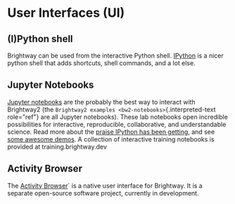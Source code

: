# User Interfaces (UI)

## (I)Python shell

Brightway can be used from the interactive Python shell.
[IPython](http://ipython.org/) is a nicer python shell that adds
shortcuts, shell commands, and a lot else.

## Jupyter Notebooks

[Jupyter notebooks](https://jupyter.org/) are the probably the best way
to interact with Brightway2 (the
`Brightway2 examples <bw2-notebooks>`{.interpreted-text role="ref"} are
all Jupyter notebooks). These lab notebooks open incredible
possibilities for interactive, reproducible, collaborative, and
understandable science. Read more about the [praise IPython has been
getting](http://ipython.org/#announcements), and see [some awesome
demos](https://github.com/ipython/ipython/wiki/A-gallery-of-interesting-IPython-Notebooks).
A collection of interactive training notebooks is provided at
training.brightway.dev

## Activity Browser

The [Activity
Browser](https://github.com/LCA-ActivityBrowser/activity-browser)\` is a
native user interface for Brightway. It is a separate open-source
software project, currently in development.
